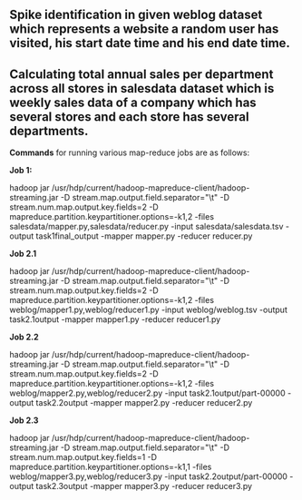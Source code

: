 ## Spike identification in given weblog dataset which represents a website a random user has visited, his start date time and his end date time.
## Calculating total annual sales per department across all stores in salesdata dataset which is weekly sales data of a company which has several stores and each store has several departments.

**Commands** for running various map-reduce jobs are as follows:

**Job 1:**

hadoop jar /usr/hdp/current/hadoop-mapreduce-client/hadoop-streaming.jar -D stream.map.output.field.separator="\t" -D stream.num.map.output.key.fields=2 -D mapreduce.partition.keypartitioner.options=-k1,2 -files salesdata/mapper.py,salesdata/reducer.py -input salesdata/salesdata.tsv -output task1final_output -mapper mapper.py -reducer reducer.py


**Job 2.1**

hadoop jar /usr/hdp/current/hadoop-mapreduce-client/hadoop-streaming.jar -D stream.map.output.field.separator="\t" -D stream.num.map.output.key.fields=2 -D mapreduce.partition.keypartitioner.options=-k1,2 -files weblog/mapper1.py,weblog/reducer1.py -input weblog/weblog.tsv -output task2.1output -mapper mapper1.py -reducer reducer1.py

**Job 2.2**

hadoop jar /usr/hdp/current/hadoop-mapreduce-client/hadoop-streaming.jar -D stream.map.output.field.separator="\t" -D stream.num.map.output.key.fields=2 -D mapreduce.partition.keypartitioner.options=-k1,2 -files weblog/mapper2.py,weblog/reducer2.py -input task2.1output/part-00000  -output task2.2output -mapper mapper2.py -reducer reducer2.py

**Job 2.3**

hadoop jar /usr/hdp/current/hadoop-mapreduce-client/hadoop-streaming.jar -D stream.map.output.field.separator="\t" -D stream.num.map.output.key.fields=1 -D mapreduce.partition.keypartitioner.options=-k1,1 -files weblog/mapper3.py,weblog/reducer3.py -input task2.2output/part-00000  -output task2.3output -mapper mapper3.py -reducer reducer3.py

